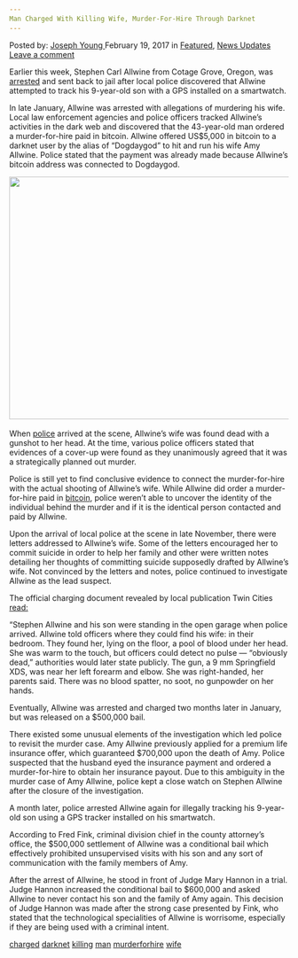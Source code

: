 ```yaml
---
Man Charged With Killing Wife, Murder-For-Hire Through Darknet​
---
```

<article class="post-listing post-18232 post type-post status-publish format-standard has-post-thumbnail hentry  tag-charged tag-darknet tag-killing tag-man tag-murderforhire tag-wife">
<div class="post-inner">
    <span>Posted by: <a href="https://www.deepdotweb.com/author/josephyoung/" title="">Joseph Young </a></span>
<span>February 19, 2017</span>
<span>in <a href="https://www.deepdotweb.com/category/deepdot-news/" rel="category tag">Featured</a>, <a href="https://www.deepdotweb.com/category/news-updates/" rel="category tag">News Updates</a></span>
<span><a href="https://www.deepdotweb.com/2017/02/19/man-charged-killing-wife-murder-hire-darknet%e2%80%8b/#respond">Leave a comment</a></span>
</p>
<div class="clear"></div>
    
<p>Earlier this week, Stephen Carl Allwine from Cotage Grove, Oregon, was <a href="https://www.google.co.kr/webhp?sourceid=chrome-instant&amp;ion=1&amp;espv=2&amp;ie=UTF-8#q=a+large+amount+of+computer+equipment,+which+appeared+to+be+very+sophisticated+and+technologically+advanced">arrested</a> and sent back to jail after local police discovered that Allwine attempted to track his 9-year-old son with a GPS installed on a smartwatch.</p>
<p>In late January, Allwine was arrested with allegations of murdering his wife. Local law enforcement agencies and police officers tracked Allwine’s activities in the dark web and discovered that the 43-year-old man ordered a murder-for-hire paid in bitcoin. Allwine offered US$5,000 in bitcoin to a darknet user by the alias of “Dogdaygod” to hit and run his wife Amy Allwine. Police stated that the payment was already made because Allwine’s bitcoin address was connected to Dogdaygod.</p>
<p><img class="wp-image-18235 aligncenter" src="/imgs/2017/02/word-image-69.png" width="657" height="438" srcset="/imgs/2017/02/word-image-69.png 1191w, /imgs/2017/02/word-image-69-300x200.png 300w, /imgs/2017/02/word-image-69-1024x683.png 1024w" sizes="(max-width: 657px) 100vw, 657px" /></p>
<p>When <a href="https://www.deepdotweb.com/2017/01/04/ex-federal-police-officer-said-authorities-overwhelmed-darknet/">police</a> arrived at the scene, Allwine’s wife was found dead with a gunshot to her head. At the time, various police officers stated that evidences of a cover-up were found as they unanimously agreed that it was a strategically planned out murder.</p>
<p>Police is still yet to find conclusive evidence to connect the murder-for-hire with the actual shooting of Allwine’s wife. While Allwine did order a murder-for-hire paid in <a href="https://www.deepdotweb.com/2017/01/26/valueshuffle-comprehensive-transaction-privacy-bitcoin-users/">bitcoin</a>, police weren’t able to uncover the identity of the individual behind the murder and if it is the identical person contacted and paid by Allwine.</p>
<p>Upon the arrival of local police at the scene in late November, there were letters addressed to Allwine’s wife. Some of the letters encouraged her to commit suicide in order to help her family and other were written notes detailing her thoughts of committing suicide supposedly drafted by Allwine’s wife. Not convinced by the letters and notes, police continued to investigate Allwine as the lead suspect.</p>
<p>The official charging document revealed by local publication Twin Cities <a href="http://www.twincities.com/2017/01/18/charges-link-cotage-grove-man-to-flubbed-murder-for-hire-cover-up-in-wifes-killing/">read:</a></p>
<p>“Stephen Allwine and his son were standing in the open garage when police arrived. Allwine told officers where they could find his wife: in their bedroom. They found her, lying on the floor, a pool of blood under her head. She was warm to the touch, but officers could detect no pulse — “obviously dead,” authorities would later state publicly. The gun, a 9 mm Springfield XDS, was near her left forearm and elbow. She was right-handed, her parents said. There was no blood spatter, no soot, no gunpowder on her hands.</p>
<p>Eventually, Allwine was arrested and charged two months later in January, but was released on a $500,000 bail.</p>
<p>There existed some unusual elements of the investigation which led police to revisit the murder case. Amy Allwine previously applied for a premium life insurance offer, which guaranteed $700,000 upon the death of Amy. Police suspected that the husband eyed the insurance payment and ordered a murder-for-hire to obtain her insurance payout. Due to this ambiguity in the murder case of Amy Allwine, police kept a close watch on Stephen Allwine after the closure of the investigation.</p>
<p>A month later, police arrested Allwine again for illegally tracking his 9-year-old son using a GPS tracker installed on his smartwatch.</p>
<p>According to Fred Fink, criminal division chief in the county attorney’s office, the $500,000 settlement of Allwine was a conditional bail which effectively prohibited unsupervised visits with his son and any sort of communication with the family members of Amy.</p>
<p>After the arrest of Allwine, he stood in front of Judge Mary Hannon in a trial. Judge Hannon increased the conditional bail to $600,000 and asked Allwine to never contact his son and the family of Amy again. This decision of Judge Hannon was made after the strong case presented by Fink, who stated that the technological specialities of Allwine is worrisome, especially if they are being used with a criminal intent.</p>
</div>
<a href="https://www.deepdotweb.com/tag/charged/" rel="tag">charged</a> <a href="https://www.deepdotweb.com/tag/darknet/" rel="tag">darknet</a> <a href="https://www.deepdotweb.com/tag/killing/" rel="tag">killing</a> <a href="https://www.deepdotweb.com/tag/man/" rel="tag">man</a> <a href="https://www.deepdotweb.com/tag/murderforhire/" rel="tag">murderforhire</a> <a href="https://www.deepdotweb.com/tag/wife/" rel="tag">wife</a></span> <span style="display:none" class="updated">2017-02-19</span>
<div style="display:none" class="vcard author" itemprop="author" itemscope itemtype="http://schema.org/Person"><strong class="fn" itemprop="name"><a href="https://www.deepdotweb.com/author/josephyoung/" title="Posts by Joseph Young" rel="author">Joseph Young</a></strong></div>
    
